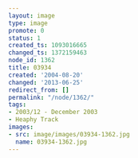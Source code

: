 ```yaml
---
layout: image
type: image
promote: 0
status: 1
created_ts: 1093016665
changed_ts: 1372159463
node_id: 1362
title: 03934
created: '2004-08-20'
changed: '2013-06-25'
redirect_from: []
permalink: "/node/1362/"
tags:
- 2003/12 - December 2003
- Heaphy Track
images:
- src: image/images/03934-1362.jpg
  name: 03934-1362.jpg
---
```


